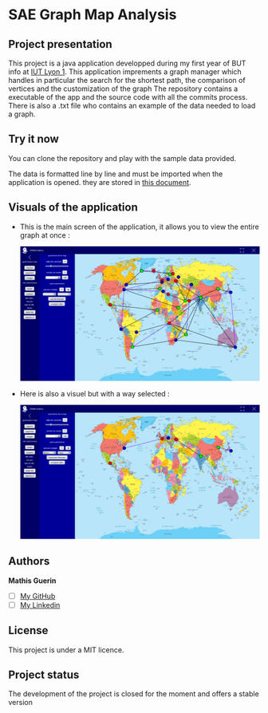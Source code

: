 # SAE Graph Map Analysis

## Project presentation

This project is a java application developped during my first year of BUT info at [IUT Lyon 1](https://iut.univ-lyon1.fr/). This application imprements a graph manager which handles in particular the search for the shortest path, the comparison of vertices and the customization of the graph
The repository contains a executable of the app and the source code with all the commits process. There is also a .txt file who contains an example of the data needed to load a graph.

## Try it now

You can clone the repository and play with the sample data provided.

The data is formatted line by line and must be imported when the application is opened. they are stored in [this document](./ressources/SAE_graph.txt "text file").

## Visuals of the application

 - This is the main screen of the application, it allows you to view the entire graph at once :

    ![image graph](./ressources/screen1.png "image screen 1")

- Here is also a visuel but with a way selected :

    ![image graph 2](./ressources/screen2.png "image screen 2")


## Authors

**Mathis Guerin**

- [ ] [My GitHub](https://github.com/Hubrec)
- [ ] [My Linkedin](https://www.linkedin.com/in/mathis-guerin-43b228222/)

## License

This project is under a MIT licence.

## Project status

The development of the project is closed for the moment and offers a stable version

